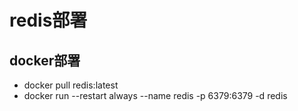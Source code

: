 # redis部署

## docker部署

* docker pull redis:latest
* docker run --restart always --name redis -p 6379:6379 -d redis